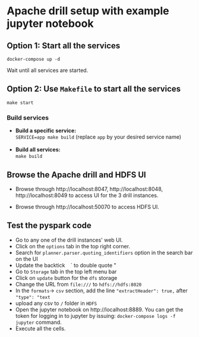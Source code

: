 # Apache drill setup with example jupyter notebook

## Option 1: Start all the services

```
docker-compose up -d
```
Wait until all services are started.

## Option 2: Use `Makefile` to start all the services

```
make start
```

### Build services

* <b> Build a specific service: </b> <br />
      ```SERVICE=app make build``` (replace `app` by your desired service name) <br /><br />
* <b> Build all services: </b> <br /> `make build`

## Browse the Apache drill and HDFS UI

* Browse through http://localhost:8047, http://localhost:8048, http://localhost:8049 to access UI for the 3 drill instances.

* Browse through http://localhost:50070 to access HDFS UI.

## Test the pyspark code

* Go to any one of the drill instances' web UI.
* Click on the `options` tab in the top right corner.
* Search for `planner.parser.quoting_identifiers` option in the search bar on the UI
* Update the backtick ` ` ` to  double quote "
* Go to `Storage` tab in the top left menu bar
* Click on `update` button for the `dfs` storage
* Change the URL from `file:///` to `hdfs://hdfs:8020`
* In the `formats`-> `csv` section, add the line `"extractHeader": true,` after `"type": "text`
* upload any csv to `/` folder in `HDFS`
* Open the jupyter notebook on http://localhost:8889. You can get the token for logging in to jupyter by issuing:
`docker-compose logs -f jupyter` command.
* Execute all the cells.
